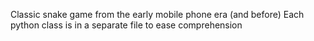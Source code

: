 Classic snake game from the early mobile phone era (and before)
Each python class is in a separate file to ease comprehension